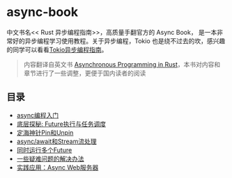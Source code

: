 # async-book
中文书名<< Rust 异步编程指南>>，高质量手翻官方的 Async Book， 是一本非常好的异步编程学习使用教程。关于异步编程，Tokio 也是绕不过去的坎，感兴趣的同学可以看看[Tokio异步编程指南](https://github.com/sunface/tokio-course)。

> 内容翻译自英文书 [Asynchronous Programming in Rust](https://rust-lang.github.io/async-book/)，本书对内容和章节进行了一些调整，更便于国内读者的阅读


## 目录
- [async编程入门](async/getting-started.md)
- [底层探秘: Future执行与任务调度](async/future-excuting.md)
- [定海神针Pin和Unpin](async/pin-unpin.md)
- [async/await和Stream流处理](async/async-await.md)
- [同时运行多个Future](async/multi-futures-simultaneous.md)
- [一些疑难问题的解决办法](async/pain-points-and-workarounds.md)
- [实践应用：Async Web服务器](async/web-server.md)
